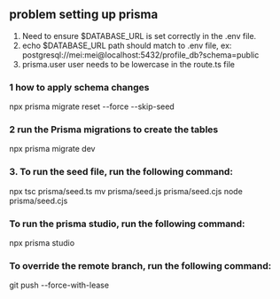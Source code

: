 ## problem setting up prisma

1. Need to ensure $DATABASE_URL is set correctly in the .env file.
2. echo $DATABASE_URL path should match to .env file, ex: postgresql://mei:mei@localhost:5432/profile_db?schema=public
3. prisma.user user needs to be lowercase in the route.ts file

### 1 how to apply schema changes

npx prisma migrate reset --force --skip-seed

### 2 run the Prisma migrations to create the tables

npx prisma migrate dev

### 3. To run the seed file, run the following command:

npx tsc prisma/seed.ts
mv prisma/seed.js prisma/seed.cjs
node prisma/seed.cjs

### To run the prisma studio, run the following command:

npx prisma studio

### To override the remote branch, run the following command:

git push --force-with-lease
